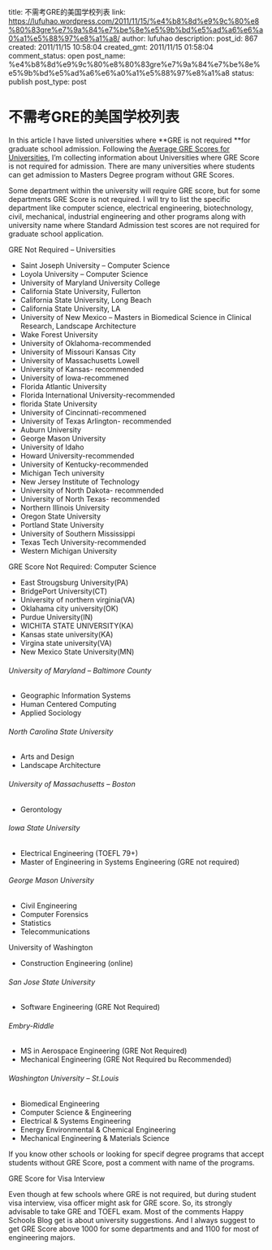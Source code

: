 title: 不需考GRE的美国学校列表
link: https://lufuhao.wordpress.com/2011/11/15/%e4%b8%8d%e9%9c%80%e8%80%83gre%e7%9a%84%e7%be%8e%e5%9b%bd%e5%ad%a6%e6%a0%a1%e5%88%97%e8%a1%a8/
author: lufuhao
description: 
post_id: 867
created: 2011/11/15 10:58:04
created_gmt: 2011/11/15 01:58:04
comment_status: open
post_name: %e4%b8%8d%e9%9c%80%e8%80%83gre%e7%9a%84%e7%be%8e%e5%9b%bd%e5%ad%a6%e6%a0%a1%e5%88%97%e8%a1%a8
status: publish
post_type: post

# 不需考GRE的美国学校列表

In this article I have listed universities where **GRE is not required **for graduate school admission. Following the [Average GRE Scores for Universities](http://www.happyschoolsblog.com/average-gre-scoreuniversities/), I’m collecting information about Universities where GRE Score is not required for admission. There are many universities where students can get admission to Masters Degree program without GRE Scores. 

Some department within the university will require GRE score, but for some departments GRE Score is not required. I will try to list the specific department like computer science, electrical engineering, biotechnology, civil, mechanical, industrial engineering and other programs along with university name where Standard Admission test scores are not required for graduate school application. 

GRE Not Required – Universities 

  * Saint Joseph University – Computer Science 
  * Loyola University – Computer Science 
  * University of Maryland University College 
  * California State University, Fullerton 
  * California State University, Long Beach 
  * California State University, LA 
  * University of New Mexico – Masters in Biomedical Science in Clinical Research, Landscape Architecture 
  * Wake Forest University 
  * University of Oklahoma-recommended 
  * University of Missouri Kansas City 
  * University of Massachusetts Lowell 
  * University of Kansas- recommended 
  * University of Iowa-recommened 
  * Florida Atlantic University 
  * Florida International University-recommended 
  * florida State University 
  * University of Cincinnati-recommened 
  * University of Texas Arlington- recommended 
  * Auburn University 
  * George Mason University 
  * University of Idaho 
  * Howard University-recommended 
  * University of Kentucky-recommended 
  * Michigan Tech university 
  * New Jersey Institute of Technology 
  * University of North Dakota- recommended 
  * University of North Texas- recommended 
  * Northern Illinois University 
  * Oregon State University 
  * Portland State University 
  * University of Southern Mississippi 
  * Texas Tech University-recommended 
  * Western Michigan University

GRE Score Not Required: Computer Science 

  * East Strougsburg University(PA) 
  * BridgePort University(CT) 
  * University of northern virginia(VA) 
  * Oklahama city university(OK) 
  * Purdue University(IN) 
  * WICHITA STATE UNIVERSITY(KA) 
  * Kansas state university(KA) 
  * Virgina state university(VA) 
  * New Mexico State University(MN)

###### University of Maryland – Baltimore County

  * Geographic Information Systems 
  * Human Centered Computing 
  * Applied Sociology

###### North Carolina State University

  * Arts and Design 
  * Landscape Architecture

###### University of Massachusetts – Boston

  * Gerontology

###### Iowa State University

  * Electrical Engineering (TOEFL 79+) 
  * Master of Engineering in Systems Engineering (GRE not required)

###### George Mason University

  * Civil Engineering 
  * Computer Forensics 
  * Statistics 
  * Telecommunications

University of Washington 

  * Construction Engineering (online)

###### San Jose State University

  * Software Engineering (GRE Not Required)

###### Embry-Riddle

  * MS in Aerospace Engineering (GRE Not Required) 
  * Mechanical Engineering (GRE Not Required bu Recommended)

###### Washington University – St.Louis

  * Biomedical Engineering 
  * Computer Science & Engineering 
  * Electrical & Systems Engineering 
  * Energy Environmental & Chemical Engineering 
  * Mechanical Engineering & Materials Science

If you know other schools or looking for specif degree programs that accept students without GRE Score, post a comment with name of the programs. 

GRE Score for Visa Interview 

Even though at few schools where GRE is not required, but during student visa interview, visa officer might ask for GRE score. So, its strongly advisable to take GRE and TOEFL exam. Most of the comments Happy Schools Blog get is about university suggestions. And I always suggest to get GRE Score above 1000 for some departments and and 1100 for most of engineering majors.